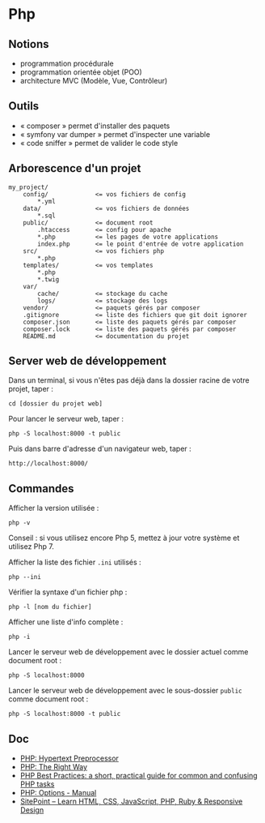 # Php

## Notions

- programmation procédurale
- programmation orientée objet (POO)
- architecture MVC (Modèle, Vue, Contrôleur)

## Outils

- « composer » permet d'installer des paquets
- « symfony var dumper » permet d'inspecter une variable
- « code sniffer » permet de valider le code style

## Arborescence d'un projet

    my_project/
        config/             <= vos fichiers de config
            *.yml
        data/               <= vos fichiers de données
            *.sql
        public/             <= document root
            .htaccess       <= config pour apache
            *.php           <= les pages de votre applications
            index.php       <= le point d'entrée de votre application
        src/                <= vos fichiers php
            *.php
        templates/          <= vos templates
            *.php
            *.twig
        var/
            cache/          <= stockage du cache
            logs/           <= stockage des logs
        vendor/             <= paquets gérés par composer
        .gitignore          <= liste des fichiers que git doit ignorer
        composer.json       <= liste des paquets gérés par composer
        composer.lock       <= liste des paquets gérés par composer
        README.md           <= documentation du projet

## Server web de développement

Dans un terminal, si vous n'êtes pas déjà dans la dossier racine de votre projet, taper :

    cd [dossier du projet web]

Pour lancer le serveur web, taper :

    php -S localhost:8000 -t public

Puis dans barre d'adresse d'un navigateur web, taper :

    http://localhost:8000/

## Commandes

Afficher la version utilisée :

    php -v

Conseil : si vous utilisez encore Php 5, mettez à jour votre système et utilisez Php 7.

Afficher la liste des fichier `.ini` utilisés :

    php --ini

Vérifier la syntaxe d'un fichier php :

    php -l [nom du fichier]

Afficher une liste d'info complète :

    php -i

Lancer le serveur web de développement avec le dossier actuel comme document root :

    php -S localhost:8000

Lancer le serveur web de développement avec le sous-dossier `public` comme document root :

    php -S localhost:8000 -t public

## Doc

- [PHP: Hypertext Preprocessor](http://php.net/)
- [PHP: The Right Way](http://www.phptherightway.com/)
- [PHP Best Practices: a short, practical guide for common and confusing PHP tasks](https://phpbestpractices.org/)
- [PHP: Options - Manual](http://php.net/manual/en/features.commandline.options.php)
- [SitePoint – Learn HTML, CSS, JavaScript, PHP, Ruby & Responsive Design](https://www.sitepoint.com/)
